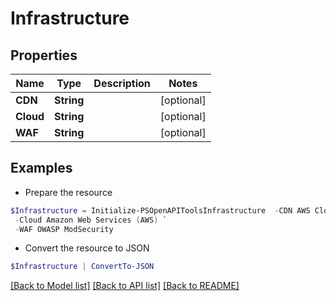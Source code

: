 # Infrastructure
## Properties

Name | Type | Description | Notes
------------ | ------------- | ------------- | -------------
**CDN** | **String** |  | [optional] 
**Cloud** | **String** |  | [optional] 
**WAF** | **String** |  | [optional] 

## Examples

- Prepare the resource
```powershell
$Infrastructure = Initialize-PSOpenAPIToolsInfrastructure  -CDN AWS CloudFront `
 -Cloud Amazon Web Services (AWS) `
 -WAF OWASP ModSecurity
```

- Convert the resource to JSON
```powershell
$Infrastructure | ConvertTo-JSON
```

[[Back to Model list]](../README.md#documentation-for-models) [[Back to API list]](../README.md#documentation-for-api-endpoints) [[Back to README]](../README.md)

